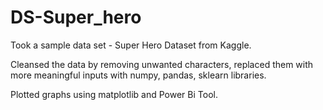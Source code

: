 # DS-Super_hero

Took a sample data set - Super Hero Dataset from Kaggle. 

Cleansed the data by removing unwanted characters, replaced them with more meaningful inputs with numpy, pandas, sklearn libraries. 

Plotted graphs using matplotlib and Power Bi Tool. 
